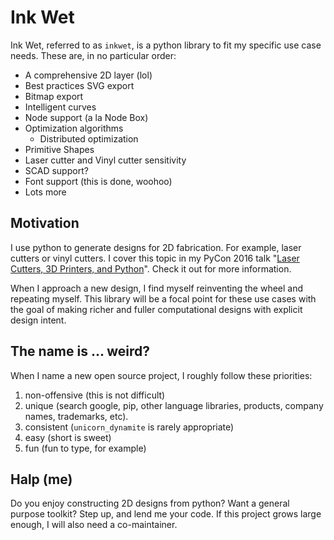 # Ink Wet

Ink Wet, referred to as `inkwet`, is a python library to fit my specific use case needs.  These are, in no particular order:

- A comprehensive 2D layer (lol)
- Best practices SVG export
- Bitmap export
- Intelligent curves
- Node support (a la Node Box)
- Optimization algorithms
    - Distributed optimization
- Primitive Shapes
- Laser cutter and Vinyl cutter sensitivity
- SCAD support?
- Font support (this is done, woohoo)
- Lots more

## Motivation

I use python to generate designs for 2D fabrication.  For example, laser cutters or vinyl cutters.  I cover this topic in my PyCon 2016 talk "[Laser Cutters, 3D Printers, and Python](https://www.youtube.com/watch?v=UwL-ncEr-_I)".  Check it out for more information.

When I approach a new design, I find myself reinventing the wheel and repeating myself.  This library will be a focal point for these use cases with the goal of making richer and fuller computational designs with explicit design intent. 

## The name is ... weird?

When I name a new open source project, I roughly follow these priorities:

1) non-offensive (this is not difficult)
2) unique (search google, pip, other language libraries, products, company names, trademarks, etc).
3) consistent (`unicorn_dynamite` is rarely appropriate)
4) easy (short is sweet)
5) fun (fun to type, for example)

## Halp (me)

Do you enjoy constructing 2D designs from python?  Want a general purpose toolkit?  Step up, and lend me your code.  If this project grows large enough, I will also need a co-maintainer.

